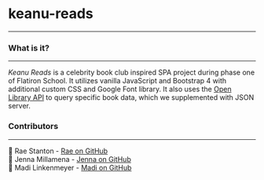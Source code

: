 # keanu-reads
-----

### What is it?
-----
*Keanu Reads* is a celebrity book club inspired SPA project during phase one of Flatiron School.
It utilizes vanilla JavaScript and Bootstrap 4 with additional custom CSS and Google Font library.
It also uses the [Open Library API](https://openlibrary.org/developers/api) to query specific book data, which we supplemented with JSON server.

### Contributors
-----
📖 Rae Stanton - [Rae on GitHub](https://github.com/rae-stanton)
<br />
📖 Jenna Millamena - [Jenna on GitHub](https://github.com/jmillamena)
<br />
📖 Madi Linkenmeyer - [Madi on GitHub](https://github.com/mlinkenmeyer)

